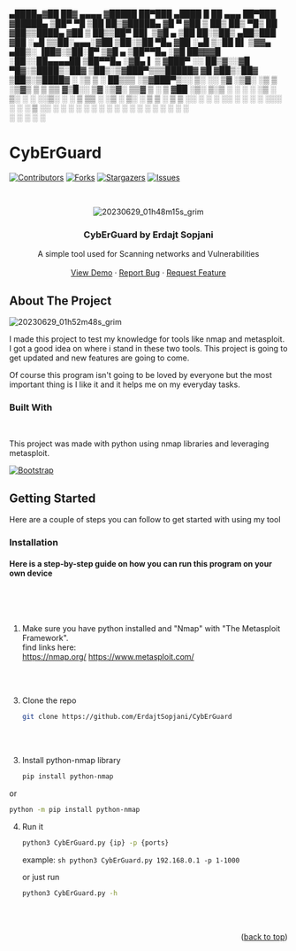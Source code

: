  ▄████▄▓██   ██▓ ▄▄▄▄   ▓█████  ██▀███    ▄████  █    ██  ▄▄▄       ██▀███  ▓█████▄ 
▒██▀ ▀█ ▒██  ██▒▓█████▄ ▓█   ▀ ▓██ ▒ ██▒ ██▒ ▀█▒ ██  ▓██▒▒████▄    ▓██ ▒ ██▒▒██▀ ██▌
▒▓█    ▄ ▒██ ██░▒██▒ ▄██▒███   ▓██ ░▄█ ▒▒██░▄▄▄░▓██  ▒██░▒██  ▀█▄  ▓██ ░▄█ ▒░██   █▌
▒▓▓▄ ▄██▒░ ▐██▓░▒██░█▀  ▒▓█  ▄ ▒██▀▀█▄  ░▓█  ██▓▓▓█  ░██░░██▄▄▄▄██ ▒██▀▀█▄  ░▓█▄   ▌
▒ ▓███▀ ░░ ██▒▓░░▓█  ▀█▓░▒████▒░██▓ ▒██▒░▒▓███▀▒▒▒█████▓  ▓█   ▓██▒░██▓ ▒██▒░▒████▓ 
░ ░▒ ▒  ░ ██▒▒▒ ░▒▓███▀▒░░ ▒░ ░░ ▒▓ ░▒▓░ ░▒   ▒ ░▒▓▒ ▒ ▒  ▒▒   ▓▒█░░ ▒▓ ░▒▓░ ▒▒▓  ▒ 
  ░  ▒  ▓██ ░▒░ ▒░▒   ░  ░ ░  ░  ░▒ ░ ▒░  ░   ░ ░░▒░ ░ ░   ▒   ▒▒ ░  ░▒ ░ ▒░ ░ ▒  ▒ 
░       ▒ ▒ ░░   ░    ░    ░     ░░   ░ ░ ░   ░  ░░░ ░ ░   ░   ▒     ░░   ░  ░ ░  ░ 
░ ░     ░ ░      ░         ░  ░   ░           ░    ░           ░  ░   ░        ░    
░       ░ ░           ░                                                      ░      


# CybErGuard
<a name="readme-top"></a>


[![Contributors][contributors-shield]][contributors-url]
[![Forks][forks-shield]][forks-url]
[![Stargazers][stars-shield]][stars-url]
[![Issues][issues-shield]][issues-url]


<!-- PROJECT LOGO -->
<br />
<div align="center">
  
  ![20230629_01h48m15s_grim](https://github.com/ErdajtSopjani/CybErGuard/assets/120386306/e6dde90c-c21c-4584-be3b-c1ae04f8f4f8)


  <h3 align="center">CybErGuard by Erdajt Sopjani</h3>

  <p align="center">
    A simple tool used for Scanning networks and Vulnerabilities
    <br />
    <br />
    <a href="https://github.com/ErdajtSopjani/CybErGuard/releases">View Demo</a>
    ·
    <a href="https://github.com/ErdajtSopjani/CybErGuard/issues">Report Bug</a>
    ·
    <a href="https://github.com/ErdajtSopjani/CybErGuard/issues">Request Feature</a>
  </p>
</div>


<!-- ABOUT THE PROJECT -->
## About The Project

![20230629_01h52m48s_grim](https://github.com/ErdajtSopjani/CybErGuard/assets/120386306/0cba2d5c-56c2-4ee9-a7df-efaa56de12a9)


I made this project to test my knowledge for tools like nmap and metasploit.
I got a good idea on where i stand in these two tools. This project is going to get updated and new features are going to come.


Of course this program isn't going to be loved by everyone but the most important thing is I like it and it helps me on my everyday tasks.




### Built With
<br>

This project was made with python using nmap libraries and leveraging metasploit.



[![Bootstrap][Bootstrap.com]][Bootstrap-url]





<!-- GETTING STARTED -->
## Getting Started

Here are a couple of steps you can follow to get started with using my tool

### Installation

#### Here is a step-by-step guide on how you can run this program on your own device
<br>
<br>
<br>

1. Make sure you have python installed and "Nmap" with "The Metasploit Framework". <br>
   find links here: <br>
   https://nmap.org/
   https://www.metasploit.com/
<br>
<br>


3. Clone the repo
   ```sh
   git clone https://github.com/ErdajtSopjani/CybErGuard
   ```
<br>
<br>


3. Install python-nmap library
   ```sh
   pip install python-nmap
   ```
or
   ```sh
   python -m pip install python-nmap
   ```
   
4. Run it
   ```sh
   python3 CybErGuard.py {ip} -p {ports}
   ```
   example:
        ```sh
        python3 CybErGuard.py 192.168.0.1 -p 1-1000
        ```
    
    or just run
    ```sh
    python3 CybErGuard.py -h
    ```

<br>
<br>




<p align="right">(<a href="#readme-top">back to top</a>)</p>



<!-- MARKDOWN LINKS & IMAGES -->
<!-- https://www.markdownguide.org/basic-syntax/#reference-style-links -->
[contributors-shield]: https://img.shields.io/github/contributors/ErdajtSopjani/CybErGuard?style=for-the-badge
[contributors-url]: https://github.com/ErdajtSopjani/CybErGuard/graphs/contributors
[forks-shield]: https://img.shields.io/github/forks/ErdajtSopjani/CybErGuard?style=for-the-badge
[forks-url]: https://github.com/ErdajtSopjani/CybErGuard/network/members
[stars-shield]: https://img.shields.io/github/stars/ErdajtSopjani/CybErGuard?style=for-the-badge
[stars-url]: https://github.com/ErdajtSopjani/CybErGuard/stargazers
[issues-shield]: https://img.shields.io/github/issues/ErdajtSopjani/CybErGuard?style=for-the-badge
[issues-url]: https://github.com/ErdajtSopjani/CybErGuard/issues
[Bootstrap.com]: https://img.shields.io/github/languages/top/ErdajtSopjani/CybErGuard?color=purple&style=for-the-badge
[Bootstrap-url]: https://www.python.org/
